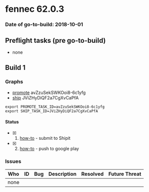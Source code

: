 # fennec 62.0.3

### Date of go-to-build: 2018-10-01

## Preflight tasks (pre go-to-build)
- none

## Build 1  

### Graphs
* [promote](https://tools.taskcluster.net/push-inspector/#/avZzuSekSWKOoi8-6c1yfg) avZzuSekSWKOoi8-6c1yfg
* [ship](https://tools.taskcluster.net/push-inspector/#/JViZHyDiQF2a7CgXvCaPfA) JViZHyDiQF2a7CgXvCaPfA
```
export PROMOTE_TASK_ID=avZzuSekSWKOoi8-6c1yfg
export SHIP_TASK_ID=JViZHyDiQF2a7CgXvCaPfA
```


#### Status
- [x] 1.  [how-to](https://wiki.mozilla.org/Release:Release_Automation_on_Mercurial:Starting_a_Release#Submit_to_Ship_It)  - submit to Shipit
- [x] 2.  [how-to](https://github.com/mozilla-releng/releasewarrior-2.0/blob/master/docs/release-promotion/mobile/howto.md)  - push to google play

### Issues
| Who                 | ID               | Bug                                                                 | Description                | Resolved                | Future Threat                |
| ------------------- | ---------------- | ------------------------------------------------------------------- | -------------------------- | ----------------------- | ---------------------------- |
| none | | | | | |

